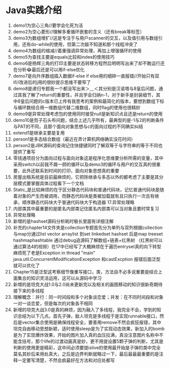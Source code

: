 Java实践介绍
=======================
1.	demo1为空心三角//要学会化死为活
2.	demo2为空心菱形//理解多重循环嵌套的含义（还有break等标签）
3.	demo3为数组增扩//这是专注于与用户scanner的交互，以及值引用与数组引用，还有do-while的使用，但第二次敲不知道和那个线程冲突了
4.	demo4为数组的缩减//着重强调异常处理，再加上增强循环的使用
5.	demo5为查找主要是equals比较和index的使用技巧
6.	demo6是杨辉三角的打印主要是状态转移方程然后明明写出来了却不敢运行还在分析😂最后还是可以用if-else优化
7.	demo7是向升序数组插入数据if-else if else用的细碎一直报错//开始只有双if//改进后的j用的很妙提示思维不要窄了
8.	demo8是递归专题我一个都没写出来＞﹏＜其分别是汉诺塔与8皇后问题，通过其我了解了return的重要性，并且学会归纳n-1，对于新手是封装细节，其中8皇后问题的c版本已上传有我思考的案例和最简化的版本，要想到数组下标与循环数结合用一维数组代替二维数组，同时flag的使用也很精妙
9.	demo9是异常处理考虑包的使用同时接受null是新知识点且还是return的使用
10.	demo10是剪子石头布问题，结合上述几乎所有，最典型的是-1与2的判断条件与PAT的不同，且那个面向对象思想与c的面向过程的不同确实纠结
11.	extend1是继承主要是复用
12.	person1是多态结合数组（最近在弄计算机网络确实没花时间）
13.	person2是JBK源码的查询记住快捷键同时了解双等于与字符串的等于不同也提供了重写
14.	零钱通项目分为面向过程与面向对象这是程序化思维要分析所需的变量，其中采用switch以前我不屑一顾的循环以及demo3的循环与用户的交互真的很重要，此外还联系到时间的打印，面向对象思想真的重要
15.	房屋出租系统是目前最麻烦的，它把除继承与多态以外的都考虑了主要是其分层模式要掌握具体过程看下一个文档
16.	Static_是比较麻烦的在于区分静态代码块和普通代码块，记忆普通代码块是随着对象的产生而被调用，而静态代码块是类被加载就有且只执行一次且有继承，顺序静态代码块大于普通代码块大于构造器
17.异常处理略
18.	内部类其中最重要的是匿名内部类记住匿名内部类可以当对象且要时常复习
19.	异常处理略
20.	新增的是hashset源码分析耗时极长里面有详细注解
21.	补充的chapter14文件夹是collection专题首先分为单列与双列根据collection与map分通过list vector arraylist 到set linkedset hashset 后是map treeset hashmaphashtable 通过debug追源码了解数组+链表+红黑树 （红黑树可以通过算法4的视频）在17中已经写了大概麻烦在于遍历entryset真的向下转型麻烦死了老是Exception in thread "main" java.util.ConcurrentModificationException 和castExcption 报错后面泛型就可以优化了
22.	Chapter15是泛型这考察细节像重写接口，类，方法自不必多说重要是结合上面集合的知识灵活运用，这可以从源码中学习
23.	新增的是坦克大战1.0与2.0尚未更新完以及相关的画图移动的知识很新奇期待接下来的多线程
24.	理解概念：并行：同一时间段和多个对象谈恋爱；并发：在不同时间段和对象一对一谈恋爱，但是每次的对象各不相同
25.	新增的坦克大战3.0是真的麻烦，因为融入了多线程，我完全不会，学到的知识总结为以下几点。首先子弹，敌人坦克是多线程于是实现runnable接口，然后是vector集合使用是确保线程安全，要善用remove不然会疯狂报错，其中坦克自由移动思想新颖，适时使用sleep是为了实现动态效果，新加入的bomb是为了实现爆炸效果，开始的图片加入真的血压拉满，真没注意图片名称中不能含括号，那个life的过渡动画真是妙，更不用提设置5颗子弹的判断，尤其是判断的使用更是精彩，这中间必须要提islive的使用最开始是子弹的类中完全莫名其妙后来用处真大，之后是边界判断就略过一下，最后最最最重要的是注释一定要写清楚，不然会疯最好在方法和对应处都写
